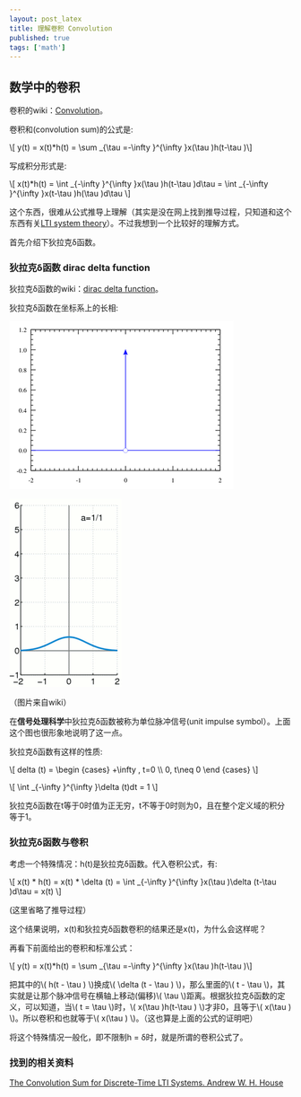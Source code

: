 ```yaml
---
layout: post_latex
title: 理解卷积 Convolution
published: true
tags: ['math']
---
```


## 数学中的卷积

卷积的wiki：[Convolution](https://en.wikipedia.org/wiki/Convolution#Derivations)。

卷积和(convolution sum)的公式是:

\\[ y(t) = x(t)*h(t) = \\sum \_\{\\tau =-\\infty \}\^\{\\infty \}x(\\tau )h(t-\\tau )\\]

写成积分形式是:

<!--more-->

\\[ x(t)*h(t) = \\int \_\{-\\infty \}\^\{\\infty \}x(\\tau )h(t-\\tau )d\\tau = \\int \_\{-\\infty \}\^\{\\infty \}x(t-\\tau )h(\\tau )d\\tau \\]


这个东西，很难从公式推导上理解（其实是没在网上找到推导过程，只知道和这个东西有关[LTI system theory](https://en.wikipedia.org/wiki/LTI_system_theory#Overview)）。不过我想到一个比较好的理解方式。

首先介绍下狄拉克δ函数。

### 狄拉克δ函数 dirac delta function

狄拉克δ函数的wiki：[dirac delta function](https://en.wikipedia.org/wiki/Dirac_delta_function)。


狄拉克δ函数在坐标系上的长相:

![8.png](../images/2015.10/8.png)

![Dirac_function_approximation.gif](../images/2015.10/Dirac_function_approximation.gif)

（图片来自wiki）

在**信号处理科学**中狄拉克δ函数被称为单位脉冲信号(unit impulse symbol）。上面这个图也很形象地说明了这一点。

狄拉克δ函数有这样的性质:


\\[ delta (t) =  \\begin \{cases\} +\\infty , t=0 \\\\  0, t\\neq 0 \\end \{cases\} \\]

\\[ \\int \_\{-\\infty \}\^\{\\infty \}\\delta (t)dt = 1 \\]

狄拉克δ函数在t等于0时值为正无穷，t不等于0时则为0，且在整个定义域的积分等于1。

### 狄拉克δ函数与卷积

考虑一个特殊情况：h(t)是狄拉克δ函数。代入卷积公式，有:

\\[ x(t) * h(t) = x(t) * \\delta (t) = \\int \_\{-\\infty \}\^\{\\infty \}x(\\tau )\\delta (t-\\tau )d\\tau = x(t) \\]

(这里省略了推导过程）

这个结果说明，x(t)和狄拉克δ函数卷积的结果还是x(t)，为什么会这样呢？

再看下前面给出的卷积和标准公式：

\\[ y(t) = x(t)*h(t) = \\sum \_\{\\tau =-\\infty \}\^\{\\infty \}x(\\tau )h(t-\\tau )\\]

把其中的\\( h(t - \\tau ) \\)换成\\( \\delta (t - \\tau ) \\)，那么里面的\\( t - \\tau \\)，其实就是让那个脉冲信号在横轴上移动(偏移)\\( \\tau \\)距离。根据狄拉克δ函数的定义，可以知道，当\\( t = \\tau \\)时，\\( x(\\tau )h(t-\\tau ) \\)才非0，且等于\\( x(\\tau ) \\)。所以卷积和也就等于\\( x(\\tau ) \\)。（这也算是上面的公式的证明吧）

将这个特殊情况一般化，即不限制h = δ时，就是所谓的卷积公式了。


### 找到的相关资料

[The Convolution Sum for Discrete-Time LTI Systems. Andrew W. H. House](http://www.eecg.toronto.edu/~ahouse/mirror/engi7824/course_notes_7824_part6.pdf)